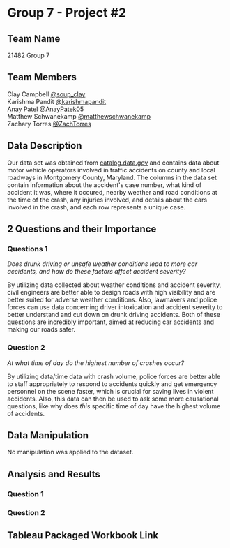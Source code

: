 # Group 7 - Project #2
## Team Name
21482 Group 7
## Team Members
Clay Campbell [@soup_clay](https://github.com/soup-clay)\
Karishma Pandit [@karishmapandit](https://github.com/karishmapandit)\
Anay Patel [@AnayPatek05](https://github.com/AnayPatek05)\
Matthew Schwanekamp [@matthewschwanekamp](https://github.com/matthewschwanekamp)\
Zachary Torres [@ZachTorres](https://github.com/ZachTorres)
## Data Description
Our data set was obtained from [catalog.data.gov](https://catalog.data.gov/dataset/crash-reporting-drivers-data) and contains data about motor vehicle operators involved in traffic accidents on county and local roadways in Montgomery County, Maryland. The columns in the data set contain information about the accident's case number, what kind of accident it was, where it occured, nearby weather and road conditions at the time of the crash, any injuries involved, and details about the cars involved in the crash, and each row represents a unique case.
## 2 Questions and their Importance
### Questions 1
*Does drunk driving or unsafe weather conditions lead to more car accidents, and how do these factors affect accident severity?*

By utilizing data collected about weather conditions and accident severity, civil engineers are better able to design roads with high visibility and are better suited for adverse weather conditions. Also, lawmakers and police forces can use data concerning driver intoxication and accident severity to better understand and cut down on drunk driving accidents. Both of these questions are incredibly important, aimed at reducing car accidents and making our roads safer.
### Question 2
*At what time of day do the highest number of crashes occur?*

By utilizing data/time data with crash volume, police forces are better able to staff appropriately to respond to accidents quickly and get emergency personnel on the scene faster, which is crucial for saving lives in violent accidents. Also, this data can then be used to ask some more causational questions, like why does *this* specific time of day have the highest volume of accidents.
## Data Manipulation
No manipulation was applied to the dataset.
## Analysis and Results
### Question 1

### Question 2
## Tableau Packaged Workbook Link
